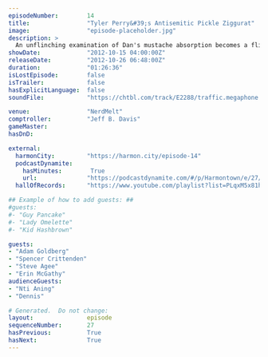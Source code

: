 ```yaml
---
episodeNumber:        14
title:                "Tyler Perry&#39;s Antisemitic Pickle Ziggurat"
image:                "episode-placeholder.jpg"
description: >
  An unflinching examination of Dan's mustache absorption becomes a flinching examination of Harmontown regular Adam Goldberg. Plus: special guest Steve Agee drops by for a discussion of airline food and the ridiculous infiltration of Admiral Darkstar's...
showDate:             "2012-10-15 04:00:00Z"
releaseDate:          "2012-10-26 06:48:00Z"
duration:             "01:26:36"
isLostEpisode:        false
isTrailer:            false
hasExplicitLanguage:  false
soundFile:            "https://chtbl.com/track/E2288/traffic.megaphone.fm/STA9966987632.mp3?updated=1555705125"

venue:                "NerdMelt"
comptroller:          "Jeff B. Davis"
gameMaster:           
hasDnD:               

external:
  harmonCity:         "https://harmon.city/episode-14"
  podcastDynamite:
    hasMinutes:        True
    url:              "https://podcastdynamite.com/#/p/Harmontown/e/27/14"
  hallOfRecords:      "https://www.youtube.com/playlist?list=PLqxM5x81hNOYrjWtqyFzuFXPxRlDvTXHs"

## Example of how to add guests: ##
#guests:
#- "Guy Pancake"
#- "Lady Omelette"
#- "Kid Hashbrown"

guests:
- "Adam Goldberg"
- "Spencer Crittenden"
- "Steve Agee"
- "Erin McGathy"
audienceGuests:
- "Nti Aning"
- "Dennis"

# Generated.  Do not change:
layout:               episode
sequenceNumber:       27
hasPrevious:          True
hasNext:              True
---
```


<!-- The episode description will be rendered here -->
<!-- Add your content below here -->

